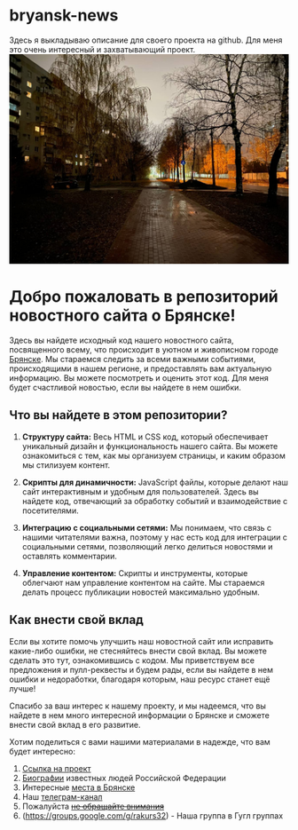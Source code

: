 # bryansk-news
Здесь я выкладываю описание для своего проекта на github. Для меня это очень интересный и захватывающий проект. 
![Фото Брянска](bryansk_krahmaleva.jpg)


# Добро пожаловать в репозиторий новостного сайта о Брянске!

Здесь вы найдете исходный код нашего новостного сайта, посвященного всему, что происходит в уютном и живописном городе [Брянске](https://32q.ru). Мы стараемся следить за всеми важными событиями, происходящими в нашем регионе, и предоставлять вам актуальную информацию. Вы можете посмотреть и оценить этот код. Для меня будет счастливой новостью, если вы найдете в нем ошибки.

## Что вы найдете в этом репозитории?

1. **Структуру сайта:** Весь HTML и CSS код, который обеспечивает уникальный дизайн и функциональность нашего сайта. Вы можете ознакомиться с тем, как мы организуем страницы, и каким образом мы стилизуем контент.

2. **Скрипты для динамичности:** JavaScript файлы, которые делают наш сайт интерактивным и удобным для пользователей. Здесь вы найдете код, отвечающий за обработку событий и взаимодействие с посетителями.

3. **Интеграцию с социальными сетями:** Мы понимаем, что связь с нашими читателями важна, поэтому у нас есть код для интеграции с социальными сетями, позволяющий легко делиться новостями и оставлять комментарии.

4. **Управление контентом:** Скрипты и инструменты, которые облегчают нам управление контентом на сайте. Мы стараемся делать процесс публикации новостей максимально удобным.

## Как внести свой вклад

Если вы хотите помочь улучшить наш новостной сайт или исправить какие-либо ошибки, не стесняйтесь внести свой вклад. Вы можете сделать это тут, ознакомившись с кодом. Мы приветствуем все предложения и пулл-реквесты и будем рады, если вы найдете в нем ошибки и недоработки, благодаря которым, наш ресурс станет ещё лучше!

Спасибо за ваш интерес к нашему проекту, и мы надеемся, что вы найдете в нем много интересной информации о Брянске и сможете внести свой вклад в его развитие.

Хотим поделиться с вами нашими материалами в надежде, что вам будет интересно:
1. [Ссылка на проект](https://32q.ru/)
2. [Биографии](https://32q.ru/biografii) известных людей Российской Федерации
3. Интересные [места в Брянске](https://32q.ru/interesnye-mesta)
4. Наш [телеграм-канал](https://tgstat.ru/channel/@rakyrs32)
5. Пожалуйста ~~[не обращайте внимания](http://brw-mebel.ru/)~~
6. (https://groups.google.com/g/rakurs32) - Наша группа в Гугл группах

